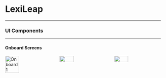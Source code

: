 # LexiLeap
---


### UI Components
---

#### Onboard Screens

<div style= "display: flex; justify-content: space-between;">
<image src= "https://media.discordapp.net/attachments/1260883126368993302/1260883180182044742/Onboard_1.png?ex=6690f078&is=668f9ef8&hm=96f19eecff1ab29b58b33ee155faffd6cbc02379e42275903f55b5fc423d9bec&=&format=webp&quality=lossless&width=616&height=1332" alt="Onboard1" style=" width: 30%; margin-right: 10px;">

<image src= "https://media.discordapp.net/attachments/1260883126368993302/1260883180492292127/Onboard_2.png?ex=6690f078&is=668f9ef8&hm=255217a4d72995d97828c3c7d67cabfd31701c7847d9c4df0f7e8f5d40aab0aa&=&format=webp&quality=lossless&width=616&height=1332" style=" width: 30%; margin-right: 10px;">

<image src= "https://media.discordapp.net/attachments/1260883126368993302/1260883180768985178/Onboard_3.png?ex=6690f078&is=668f9ef8&hm=f02bffb8ed27ca38cf5e22a6774be0f8f675c29f1ff1afea5919f7b97e940100&=&format=webp&quality=lossless&width=616&height=1332" style= "width: 30%;">

</div>